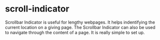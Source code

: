 scroll-indicator
================

Scrollbar Indicator is useful for lengthy webpages. It helps indentifying the current location on a giving page. The Scrollbar Indicator can also be used to navigate through the content of a page. It is really simple to set up.
